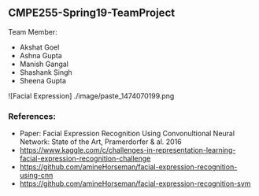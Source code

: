 ## CMPE255-Spring19-TeamProject

Team Member:
* Akshat Goel
* Ashna Gupta
* Manish Gangal
* Shashank Singh
* Sheena Gupta

![Facial Expression] ./image/paste_1474070199.png

### References:
* Paper: Facial Expression Recognition Using Convonultional Neural Network: State of the Art, Pramerdorfer & al. 2016
* https://www.kaggle.com/c/challenges-in-representation-learning-facial-expression-recognition-challenge
* https://github.com/amineHorseman/facial-expression-recognition-using-cnn
* https://github.com/amineHorseman/facial-expression-recognition-svm
